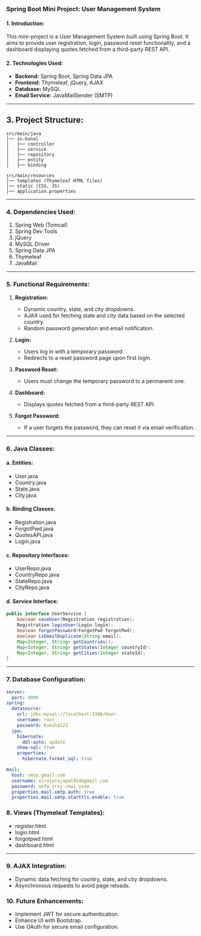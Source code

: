 ### Spring Boot Mini Project: User Management System
#### 1. Introduction:
This mini-project is a User Management System built using Spring Boot. It aims to provide user registration, login, password reset functionality, and a dashboard displaying quotes fetched from a third-party REST API.

#### 2. Technologies Used:
- **Backend:** Spring Boot, Spring Data JPA
- **Frontend:** Thymeleaf, jQuery, AJAX
- **Database:** MySQL
- **Email Service:** JavaMailSender (SMTP)

---

## 3. Project Structure:
```
src/main/java
│── in.kunal
│   ├── controller
│   ├── service
│   ├── repository
│   ├── entity
│   ├── binding

src/main/resources
│── templates (Thymeleaf HTML files)
│── static (CSS, JS)
│── application.properties
```

---

### 4. Dependencies Used:
1. Spring Web (Tomcat)
2. Spring Dev Tools
3. jQuery
4. MySQL Driver
5. Spring Data JPA
6. Thymeleaf
7. JavaMail

---

### 5. Functional Requirements:
1. **Registration:**
   - Dynamic country, state, and city dropdowns.
   - AJAX used for fetching state and city data based on the selected country.
   - Random password generation and email notification.

2. **Login:**
   - Users log in with a temporary password.
   - Redirects to a reset password page upon first login.

3. **Password Reset:**
   - Users must change the temporary password to a permanent one.

4. **Dashboard:**
   - Displays quotes fetched from a third-party REST API.

5. **Forgot Password:**
   - If a user forgets the password, they can reset it via email verification.

---

### 6. Java Classes:
#### a. Entities:
- User.java
- Country.java
- State.java
- City.java

#### b. Binding Classes:
- Registration.java
- ForgotPwd.java
- QuotesAPI.java
- Login.java

#### c. Repository Interfaces:
- UserRepo.java
- CountryRepo.java
- StateRepo.java
- CityRepo.java

#### d. Service Interface:
```java
public interface UserService {
    boolean saveUser(Registration registration);
    Registration loginUser(Login login);
    boolean forgotPassword(ForgotPwd forgotPwd);
    boolean isEmailDuplicate(String email);
    Map<Integer, String> getCountries();
    Map<Integer, String> getStates(Integer countryId);
    Map<Integer, String> getCities(Integer stateId);
}
```

---

### 7. Database Configuration:
```yaml
server:
  port: 9090
spring:
  datasource:
    url: jdbc:mysql://localhost:3306/User
    username: root
    password: Kunal@123
  jpa:
    hibernate:
      ddl-auto: update
    show-sql: true
    properties:
      hibernate.format_sql: true

mail:
  host: smtp.gmail.com
  username: virajprajapat854@gmail.com
  password: oofm zrxy rbwi ysnm
  properties.mail.smtp.auth: true
  properties.mail.smtp.starttls.enable: true
```

### 8. Views (Thymeleaf Templates):
- register.html
- login.html
- forgotpwd.html
- dashboard.html

---

### 9. AJAX Integration:
- Dynamic data fetching for country, state, and city dropdowns.
- Asynchronous requests to avoid page reloads.

### 10. Future Enhancements:
- Implement JWT for secure authentication.
- Enhance UI with Bootstrap.
- Use OAuth for secure email configuration.



